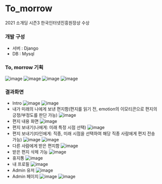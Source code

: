 # To_morrow
2021 소개딩 시즌3 한국인터넷진흥원장상 수상

### 개발 구성
- 서버 : Django
- DB : Mysql

### To, morrow 기획
![image](https://user-images.githubusercontent.com/74848401/162601167-a96cd493-a715-4ed1-adca-832000d2728f.png)
![image](https://user-images.githubusercontent.com/74848401/162601173-3b9abd44-a15d-42cc-b683-72c583563c2d.png)
![image](https://user-images.githubusercontent.com/74848401/162601176-1554b909-ac5f-4989-b18f-b380cec1a3a4.png)
![image](https://user-images.githubusercontent.com/74848401/162601536-0650a0f5-5ca0-4818-a0ea-1d025f3d6c22.png)


### 결과화면
- Intro
![image](https://user-images.githubusercontent.com/74848401/162601196-1d88b0d2-1df8-4661-8ead-f5cd2de8dfc0.png)
![image](https://user-images.githubusercontent.com/74848401/162601230-b687c0c8-ad66-4742-abc2-a4b0c39bbed0.png)
- 내가 미래의 나에게 보낸 편지함(편지를 읽기 전, emotion의 이모티콘으로 편지의 긍정/부정도를 판단 가능)
![image](https://user-images.githubusercontent.com/74848401/162601240-e8255457-43ef-4f3b-a024-ebe983ee5cbe.png)
- 편지 내용 화면
![image](https://user-images.githubusercontent.com/74848401/162601291-20f29726-328d-49e0-bf0f-e108120fe0ac.png)
- 편지 보내기(나에게: 미래 특정 시점 선택)
![image](https://user-images.githubusercontent.com/74848401/162601427-5c8c38f7-41be-46ba-9bdb-0ecdb86ee26b.png)
- 편지 보내기(타인에게: 직종, 미래 시점을 선택하여 해당 직종 사람에게 편지 전송 가능)
![image](https://user-images.githubusercontent.com/74848401/162601304-6fea8337-5dbd-4931-a7fe-1c9d1edc3584.png)
![image](https://user-images.githubusercontent.com/74848401/162601327-5a6e0864-a07e-495e-a6d3-548af3f23070.png)
- 다른 사람에게 받은 편지함
![image](https://user-images.githubusercontent.com/74848401/162601338-ae7c8fff-c8f4-41c6-ba1a-3b786d27805c.png)
- 받은 편지 삭제 가능
![image](https://user-images.githubusercontent.com/74848401/162601360-cf384f77-e5da-4b98-84a5-f4f357afb0c4.png)
- 휴지통
![image](https://user-images.githubusercontent.com/74848401/162601368-1cb1a706-635d-4357-93ce-b29a9c748c8a.png)
- 내 프로필
![image](https://user-images.githubusercontent.com/74848401/162601445-9b484b3b-9413-4f67-9369-958a17b0652f.png)
- Admin 유저
![image](https://user-images.githubusercontent.com/74848401/162601483-a2ef9bc1-1b25-42ea-9084-5035408e5703.png)
- Admin 페이지
![image](https://user-images.githubusercontent.com/74848401/162601495-be4f633d-1479-4768-b4d9-3afebb938b1b.png)
![image](https://user-images.githubusercontent.com/74848401/162601510-88e12581-1c8f-46e5-8074-1df405426367.png)
